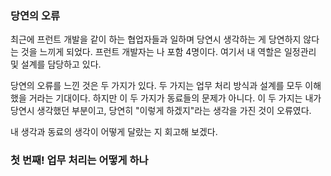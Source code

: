 ### 당연의 오류
최근에 프런트 개발을 같이 하는 협업자들과 일하며 당연시 생각하는 게 당연하지 않다는 것을 느끼게 되었다. 프런트 개발자는 나 포함 4명이다. 여기서 내 역할은 일정관리 및 설계를 담당하고 있다.

당연의 오류를 느낀 것은 두 가지가 있다. 두 가지는 업무 처리 방식과 설계를 모두 이해했을 거라는 기대이다. 하지만 이 두 가지가 동료들의 문제가 아니다. 이 두 가지는 내가 당연시 생각했던 부분이고, 당연히 "이렇게 하겠지"라는 생각을 가진 것이 오류였다.

내 생각과 동료의 생각이 어떻게 달랐는 지 회고해 보겠다.

### 첫 번째! 업무 처리는 어떻게 하나